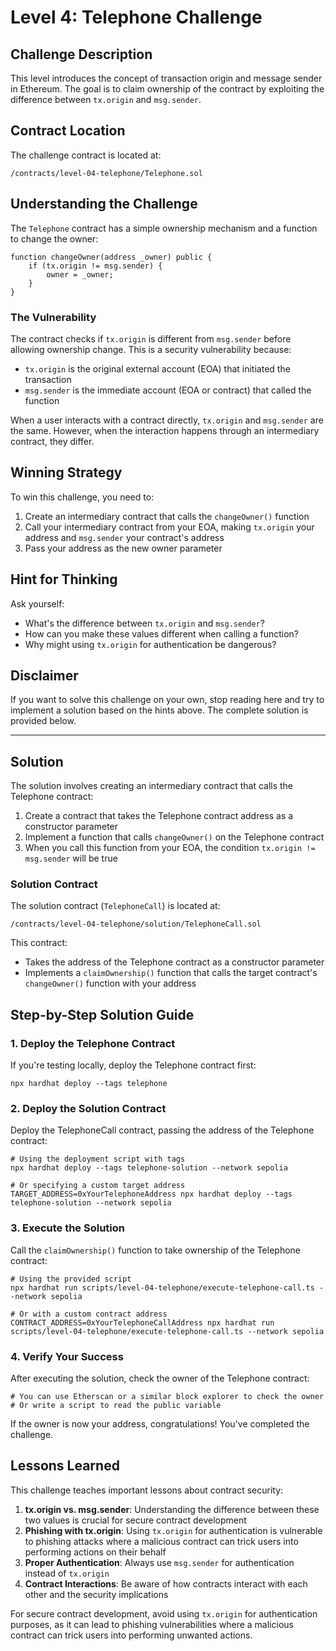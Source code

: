 # Level 4: Telephone Challenge

## Challenge Description

This level introduces the concept of transaction origin and message sender in Ethereum. The goal is to claim ownership of the contract by exploiting the difference between `tx.origin` and `msg.sender`.

## Contract Location

The challenge contract is located at:
```
/contracts/level-04-telephone/Telephone.sol
```

## Understanding the Challenge

The `Telephone` contract has a simple ownership mechanism and a function to change the owner:

```solidity
function changeOwner(address _owner) public {
    if (tx.origin != msg.sender) {
        owner = _owner;
    }
}
```

### The Vulnerability

The contract checks if `tx.origin` is different from `msg.sender` before allowing ownership change. This is a security vulnerability because:

- `tx.origin` is the original external account (EOA) that initiated the transaction
- `msg.sender` is the immediate account (EOA or contract) that called the function

When a user interacts with a contract directly, `tx.origin` and `msg.sender` are the same. However, when the interaction happens through an intermediary contract, they differ.

## Winning Strategy

To win this challenge, you need to:

1. Create an intermediary contract that calls the `changeOwner()` function
2. Call your intermediary contract from your EOA, making `tx.origin` your address and `msg.sender` your contract's address
3. Pass your address as the new owner parameter

## Hint for Thinking

Ask yourself:
- What's the difference between `tx.origin` and `msg.sender`?
- How can you make these values different when calling a function?
- Why might using `tx.origin` for authentication be dangerous?

## Disclaimer

If you want to solve this challenge on your own, stop reading here and try to implement a solution based on the hints above. The complete solution is provided below.

---

## Solution

The solution involves creating an intermediary contract that calls the Telephone contract:

1. Create a contract that takes the Telephone contract address as a constructor parameter
2. Implement a function that calls `changeOwner()` on the Telephone contract
3. When you call this function from your EOA, the condition `tx.origin != msg.sender` will be true

### Solution Contract

The solution contract (`TelephoneCall`) is located at:
```
/contracts/level-04-telephone/solution/TelephoneCall.sol
```

This contract:
- Takes the address of the Telephone contract as a constructor parameter
- Implements a `claimOwnership()` function that calls the target contract's `changeOwner()` function with your address

## Step-by-Step Solution Guide

### 1. Deploy the Telephone Contract

If you're testing locally, deploy the Telephone contract first:

```shell
npx hardhat deploy --tags telephone
```

### 2. Deploy the Solution Contract

Deploy the TelephoneCall contract, passing the address of the Telephone contract:

```shell
# Using the deployment script with tags
npx hardhat deploy --tags telephone-solution --network sepolia

# Or specifying a custom target address
TARGET_ADDRESS=0xYourTelephoneAddress npx hardhat deploy --tags telephone-solution --network sepolia
```

### 3. Execute the Solution

Call the `claimOwnership()` function to take ownership of the Telephone contract:

```shell
# Using the provided script
npx hardhat run scripts/level-04-telephone/execute-telephone-call.ts --network sepolia

# Or with a custom contract address
CONTRACT_ADDRESS=0xYourTelephoneCallAddress npx hardhat run scripts/level-04-telephone/execute-telephone-call.ts --network sepolia
```

### 4. Verify Your Success

After executing the solution, check the owner of the Telephone contract:

```shell
# You can use Etherscan or a similar block explorer to check the owner
# Or write a script to read the public variable
```

If the owner is now your address, congratulations! You've completed the challenge.

## Lessons Learned

This challenge teaches important lessons about contract security:

1. **tx.origin vs. msg.sender**: Understanding the difference between these two values is crucial for secure contract development
2. **Phishing with tx.origin**: Using `tx.origin` for authentication is vulnerable to phishing attacks where a malicious contract can trick users into performing actions on their behalf
3. **Proper Authentication**: Always use `msg.sender` for authentication instead of `tx.origin`
4. **Contract Interactions**: Be aware of how contracts interact with each other and the security implications

For secure contract development, avoid using `tx.origin` for authentication purposes, as it can lead to phishing vulnerabilities where a malicious contract can trick users into performing unwanted actions.
